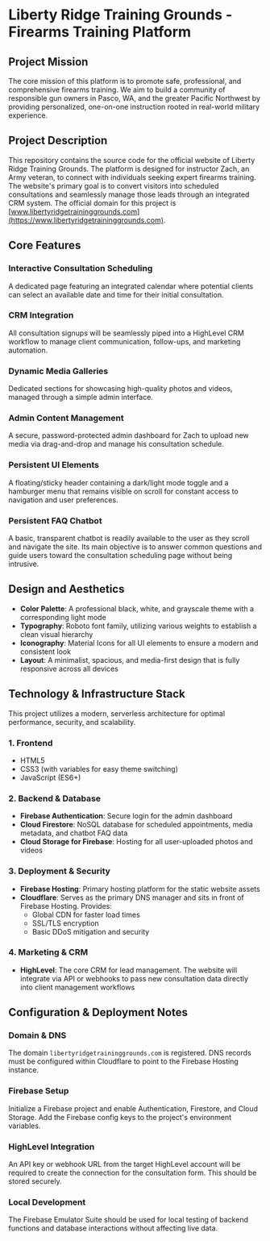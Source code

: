 # Liberty Ridge Training Grounds - Firearms Training Platform

## Project Mission

The core mission of this platform is to promote safe, professional, and comprehensive firearms training. We aim to build a community of responsible gun owners in Pasco, WA, and the greater Pacific Northwest by providing personalized, one-on-one instruction rooted in real-world military experience.

## Project Description

This repository contains the source code for the official website of Liberty Ridge Training Grounds. The platform is designed for instructor Zach, an Army veteran, to connect with individuals seeking expert firearms training. The website&apos;s primary goal is to convert visitors into scheduled consultations and seamlessly manage those leads through an integrated CRM system. The official domain for this project is [www.libertyridgetraininggrounds.com](https://www.libertyridgetraininggrounds.com).

## Core Features

### Interactive Consultation Scheduling

A dedicated page featuring an integrated calendar where potential clients can select an available date and time for their initial consultation.

### CRM Integration

All consultation signups will be seamlessly piped into a HighLevel CRM workflow to manage client communication, follow-ups, and marketing automation.

### Dynamic Media Galleries

Dedicated sections for showcasing high-quality photos and videos, managed through a simple admin interface.

### Admin Content Management

A secure, password-protected admin dashboard for Zach to upload new media via drag-and-drop and manage his consultation schedule.

### Persistent UI Elements

A floating/sticky header containing a dark/light mode toggle and a hamburger menu that remains visible on scroll for constant access to navigation and user preferences.

### Persistent FAQ Chatbot

A basic, transparent chatbot is readily available to the user as they scroll and navigate the site. Its main objective is to answer common questions and guide users toward the consultation scheduling page without being intrusive.

## Design and Aesthetics

- **Color Palette**: A professional black, white, and grayscale theme with a corresponding light mode
- **Typography**: Roboto font family, utilizing various weights to establish a clean visual hierarchy
- **Iconography**: Material Icons for all UI elements to ensure a modern and consistent look
- **Layout**: A minimalist, spacious, and media-first design that is fully responsive across all devices

## Technology & Infrastructure Stack

This project utilizes a modern, serverless architecture for optimal performance, security, and scalability.

### 1. Frontend

- HTML5
- CSS3 (with variables for easy theme switching)
- JavaScript (ES6+)

### 2. Backend & Database

- **Firebase Authentication**: Secure login for the admin dashboard
- **Cloud Firestore**: NoSQL database for scheduled appointments, media metadata, and chatbot FAQ data
- **Cloud Storage for Firebase**: Hosting for all user-uploaded photos and videos

### 3. Deployment & Security

- **Firebase Hosting**: Primary hosting platform for the static website assets
- **Cloudflare**: Serves as the primary DNS manager and sits in front of Firebase Hosting. Provides:
  - Global CDN for faster load times
  - SSL/TLS encryption
  - Basic DDoS mitigation and security

### 4. Marketing & CRM

- **HighLevel**: The core CRM for lead management. The website will integrate via API or webhooks to pass new consultation data directly into client management workflows

## Configuration & Deployment Notes

### Domain & DNS

The domain `libertyridgetraininggrounds.com` is registered. DNS records must be configured within Cloudflare to point to the Firebase Hosting instance.

### Firebase Setup

Initialize a Firebase project and enable Authentication, Firestore, and Cloud Storage. Add the Firebase config keys to the project&apos;s environment variables.

### HighLevel Integration

An API key or webhook URL from the target HighLevel account will be required to create the connection for the consultation form. This should be stored securely.

### Local Development

The Firebase Emulator Suite should be used for local testing of backend functions and database interactions without affecting live data.